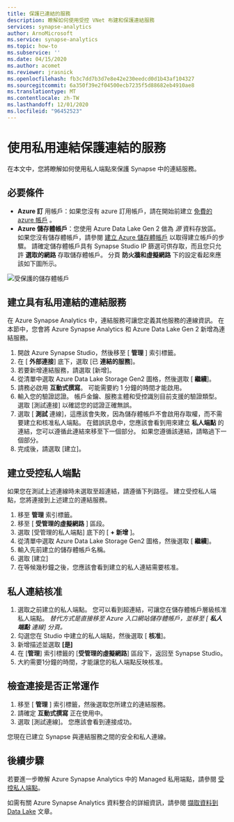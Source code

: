 ```yaml
---
title: 保護已連結的服務
description: 瞭解如何使用受控 VNet 布建和保護連結服務
services: synapse-analytics
author: ArnoMicrosoft
ms.service: synapse-analytics
ms.topic: how-to
ms.subservice: ''
ms.date: 04/15/2020
ms.author: acomet
ms.reviewer: jrasnick
ms.openlocfilehash: fb3c7dd7b3d7e8e42e230eedcd0d1b43af104327
ms.sourcegitcommit: 6a350f39e2f04500ecb7235f5d88682eb4910ae8
ms.translationtype: MT
ms.contentlocale: zh-TW
ms.lasthandoff: 12/01/2020
ms.locfileid: "96452523"
---
```

# <a name="secure-a-linked-service-with-private-links"></a>使用私用連結保護連結的服務

在本文中，您將瞭解如何使用私人端點來保護 Synapse 中的連結服務。

## <a name="prerequisites"></a>必要條件

* **Azure 訂** 用帳戶：如果您沒有 azure 訂用帳戶，請在開始前建立 [免費的 azure 帳戶](https://azure.microsoft.com/free/) 。
* **Azure 儲存體帳戶**：您使用 Azure Data Lake Gen 2 做為 *源* 資料存放區。 如果您沒有儲存體帳戶，請參閱 [建立 Azure 儲存體帳戶](../../storage/blobs/data-lake-storage-quickstart-create-account.md) 以取得建立帳戶的步驟。 請確定儲存體帳戶具有 Synapse Studio IP 篩選可供存取，而且您只允許 **選取的網路** 存取儲存體帳戶。 分頁 **防火牆和虛擬網路** 下的設定看起來應該如下圖所示。

![受保護的儲存體帳戶](./media/secure-storage-account.png)

## <a name="create-a-linked-service-with-private-links"></a>建立具有私用連結的連結服務

在 Azure Synapse Analytics 中，連結服務可讓您定義其他服務的連線資訊。 在本節中，您會將 Azure Synapse Analytics 和 Azure Data Lake Gen 2 新增為連結服務。

1. 開啟 Azure Synapse Studio，然後移至 [ **管理** ] 索引標籤。
1. 在 [ **外部連接**] 底下，選取 [已 **連結的服務**]。
1. 若要新增連結服務，請選取 [新增]。
1. 從清單中選取 Azure Data Lake Storage Gen2 圖格，然後選取 [ **繼續**]。
1. 請務必啟用 **互動式撰寫**。 可能需要約 1 分鐘的時間才能啟用。 
1. 輸入您的驗證認證。 帳戶金鑰、服務主體和受控識別目前支援的驗證類型。 選取 [測試連接] 以確認您的認證正確無誤。
1. 選取 [ **測試** 連線]，這應該會失敗，因為儲存體帳戶不會啟用存取權，而不需要建立和核准私人端點。 在錯誤訊息中，您應該會看到用來建立 **私人端點** 的連結，您可以遵循此連結來移至下一個部分。 如果您遵循該連結，請略過下一個部分。
1. 完成後，請選取 [建立]。

## <a name="create-a-managed-private-endpoint"></a>建立受控私人端點

如果您在測試上述連線時未選取至超連結，請遵循下列路徑。 建立受控私人端點，您將連接到上述建立的連結服務。

1. 移至 **管理** 索引標籤。
1. 移至 [ **受管理的虛擬網路** ] 區段。
1. 選取 [受管理的私人端點] 底下的 [ **+ 新增** ]。
1. 從清單中選取 Azure Data Lake Storage Gen2 圖格，然後選取 [ **繼續**]。
1. 輸入先前建立的儲存體帳戶名稱。
1. 選取 [建立] 
1. 在等候幾秒鐘之後，您應該會看到建立的私人連結需要核准。

## <a name="private-link-approval"></a>私人連結核准
1. 選取之前建立的私人端點。 您可以看到超連結，可讓您在儲存體帳戶層級核准私人端點。 *替代方式是直接移至 Azure 入口網站儲存體帳戶，並移至 [ **私人端點** 連線] 分頁。*
1. 勾選您在 Studio 中建立的私人端點，然後選取 [ **核准**]。
1. 新增描述並選取 **[是]**
1. 在 [**管理**] 索引標籤的 [**受管理的虛擬網路**] 區段下，返回至 Synapse Studio。
1. 大約需要1分鐘的時間，才能讓您的私人端點反映核准。

## <a name="check-the-connection-works"></a>檢查連接是否正常運作
1. 移至 [ **管理** ] 索引標籤，然後選取您所建立的連結服務。
1. 請確定 **互動式撰寫** 正在使用中。
1. 選取 [測試連線]。 您應該會看到連接成功。

您現在已建立 Synapse 與連結服務之間的安全和私人連線。

## <a name="next-steps"></a>後續步驟


若要進一步瞭解 Azure Synapse Analytics 中的 Managed 私用端點，請參閱 [受控私人端點](../security/synapse-workspace-managed-private-endpoints.md)。


如需有關 Azure Synapse Analytics 資料整合的詳細資訊，請參閱 [擷取資料到 Data Lake](data-integration-data-lake.md) 文章。
